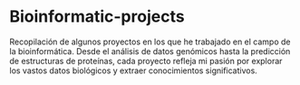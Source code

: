 # Bioinformatic-projects
Recopilación de algunos proyectos en los que he trabajado en el campo de la bioinformática. Desde el análisis de datos genómicos hasta la predicción de estructuras de proteínas, cada proyecto refleja mi pasión por explorar los vastos datos biológicos y extraer conocimientos significativos.
